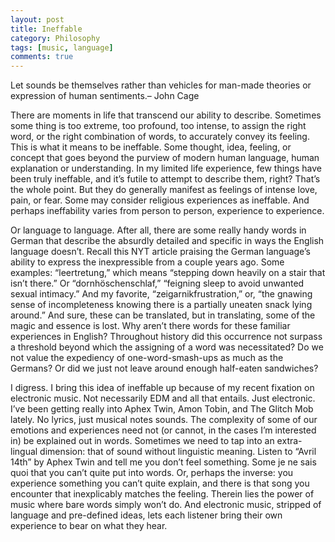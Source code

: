 ```yaml
---
layout: post
title: Ineffable
category: Philosophy
tags: [music, language]
comments: true
---
```


<quote>Let sounds be themselves rather than vehicles for man-made theories or expression of human sentiments.– John Cage</quote>

<p>
There are moments in life that transcend our ability to describe. Sometimes some thing is too extreme, too profound, too intense, to assign the right word, or the right combination of words, to accurately convey its feeling. This is what it means to be ineffable. Some thought, idea, feeling, or concept that goes beyond the purview of modern human language, human explanation or understanding. In my limited life experience, few things have been truly ineffable, and it’s futile to attempt to describe them, right? That’s the whole point. But they do generally manifest as feelings of intense love, pain, or fear. Some may consider religious experiences as ineffable. And perhaps ineffability varies from person to person, experience to experience.</p>

<p>
Or language to language. After all, there are some really handy words in German that describe the absurdly detailed and specific in ways the English language doesn’t. Recall this NYT article praising the German language’s ability to express the inexpressible from a couple years ago. Some examples: “leertretung,” which means “stepping down heavily on a stair that isn’t there.” Or “dornhöschenschlaf,” “feigning sleep to avoid unwanted sexual intimacy.” And my favorite, “zeigarnikfrustration,” or, “the gnawing sense of incompleteness knowing there is a partially uneaten snack lying around.” And sure, these can be translated, but in translating, some of the magic and essence is lost. Why aren’t there words for these familiar experiences in English? Throughout history did this occurrence not surpass a threshold beyond which the assigning of a word was necessitated? Do we not value the expediency of one-word-smash-ups as much as the Germans? Or did we just not leave around enough half-eaten sandwiches?</p>

<p>
I digress. I bring this idea of ineffable up because of my recent fixation on electronic music. Not necessarily EDM and all that entails. Just electronic. I’ve been getting really into Aphex Twin, Amon Tobin, and The Glitch Mob lately. No lyrics, just musical notes sounds. The complexity of some of our emotions and experiences need not (or cannot, in the cases I’m interested in) be explained out in words. Sometimes we need to tap into an extra-lingual dimension: that of sound without linguistic meaning. Listen to “Avril 14th” by Aphex Twin and tell me you don’t feel something. Some je ne sais quoi that you can’t quite put into words. Or, perhaps the inverse: you experience something you can’t quite explain, and there is that song you encounter that inexplicably matches the feeling. Therein lies the power of music where bare words simply won’t do. And electronic music, stripped of language and pre-defined ideas, lets each listener bring their own experience to bear on what they hear.</p>